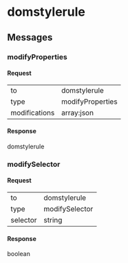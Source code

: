 
# domstylerule #

## Messages ##

### modifyProperties ###

#### Request ####

<table>

<tr>
<td>to</td>
<td>domstylerule</td>
</tr>

<tr>
<td>type</td>
<td>modifyProperties</td>
</tr>

<tr>
<td>modifications</td>
<td>array:json</td>
</tr>

</table>

#### Response ####
domstylerule

### modifySelector ###

#### Request ####

<table>

<tr>
<td>to</td>
<td>domstylerule</td>
</tr>

<tr>
<td>type</td>
<td>modifySelector</td>
</tr>

<tr>
<td>selector</td>
<td>string</td>
</tr>

</table>

#### Response ####
boolean
